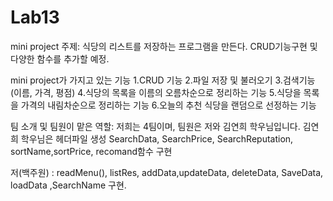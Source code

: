 # Lab13

mini project 주제: 식당의 리스트를 저장하는 프로그램을 만든다. CRUD기능구현 및 다양한 함수를 추가할 예정.

mini project가 가지고 있는 기능
1.CRUD 기능
2.파일 저장 및 불러오기
3.검색기능(이름, 가격, 평점)
4.식당의 목록을 이름의 오름차순으로 정리하는 기능
5.식당을 목록을 가격의 내림차순으로 정리하는 기능
6.오늘의 추천 식당을 랜덤으로 선정하는 기능

팀 소개 및 팀원이 맡은 역할:
저희는 4팀이며, 팀원은 저와 김연희 학우님입니다.
김연희 학우님은 헤더파일 생성 SearchData, SearchPrice, 
SearchReputation, sortName,sortPrice, recomand함수 구현

저(백주원) : readMenu(), listRes, addData,updateData, deleteData, SaveData, loadData ,SearchName 구현.
